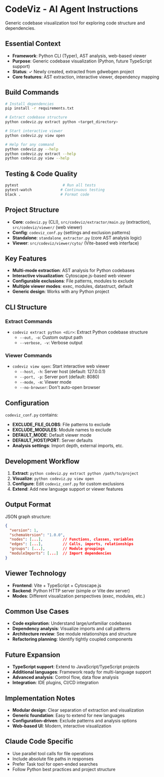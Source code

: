 # CodeViz - AI Agent Instructions

Generic codebase visualization tool for exploring code structure and dependencies.

## Essential Context

- **Framework**: Python CLI (Typer), AST analysis, web-based viewer  
- **Purpose**: Generic codebase visualization (Python, future TypeScript support)
- **Status**: ✓ Newly created, extracted from gdwebgen project
- **Core features**: AST extraction, interactive viewer, dependency mapping

## Build Commands

```bash
# Install dependencies
pip install -r requirements.txt

# Extract codebase structure
python codeviz.py extract python <target_directory>

# Start interactive viewer  
python codeviz.py view open

# Help for any command
python codeviz.py --help
python codeviz.py extract --help
python codeviz.py view --help
```

## Testing & Code Quality

```bash
pytest                    # Run all tests
pytest-watch             # Continuous testing  
black .                  # Format code
```

## Project Structure

- **Core**: `codeviz.py` (CLI), `src/codeviz/extractor/main.py` (extraction), `src/codeviz/viewer/` (web viewer)
- **Config**: `codeviz_conf.py` (settings and exclusion patterns)
- **Standalone**: `standalone_extractor.py` (core AST analysis logic)
- **Viewer**: `src/codeviz/viewer/cyto/` (Vite-based web interface)

## Key Features

- **Multi-mode extraction**: AST analysis for Python codebases
- **Interactive visualization**: Cytoscape.js-based web viewer  
- **Configurable exclusions**: File patterns, modules to exclude
- **Multiple viewer modes**: exec, modules, datastruct, default
- **Generic design**: Works with any Python project

## CLI Structure

### Extract Commands
- `codeviz extract python <dir>`: Extract Python codebase structure
  - `--out, -o`: Custom output path
  - `--verbose, -v`: Verbose output

### Viewer Commands  
- `codeviz view open`: Start interactive web viewer
  - `--host, -h`: Server host (default: 127.0.0.1)
  - `--port, -p`: Server port (default: 8080)
  - `--mode, -m`: Viewer mode
  - `--no-browser`: Don't auto-open browser

## Configuration

`codeviz_conf.py` contains:
- **EXCLUDE_FILE_GLOBS**: File patterns to exclude
- **EXCLUDE_MODULES**: Module names to exclude
- **DEFAULT_MODE**: Default viewer mode
- **DEFAULT_HOST/PORT**: Server defaults
- **Analysis settings**: Import depth, external imports, etc.

## Development Workflow

1. **Extract**: `python codeviz.py extract python /path/to/project`
2. **Visualize**: `python codeviz.py view open`  
3. **Configure**: Edit `codeviz_conf.py` for custom exclusions
4. **Extend**: Add new language support or viewer features

## Output Format

JSON graph structure:
```json
{
  "version": 1,
  "schemaVersion": "1.0.0",
  "nodes": [...],         // Functions, classes, variables
  "edges": [...],         // Calls, imports, relationships  
  "groups": [...],        // Module groupings
  "moduleImports": [...]  // Import dependencies
}
```

## Viewer Technology

- **Frontend**: Vite + TypeScript + Cytoscape.js
- **Backend**: Python HTTP server (simple or Vite dev server)
- **Modes**: Different visualization perspectives (exec, modules, etc.)

## Common Use Cases

- **Code exploration**: Understand large/unfamiliar codebases
- **Dependency analysis**: Visualize imports and call patterns
- **Architecture review**: See module relationships and structure
- **Refactoring planning**: Identify tightly coupled components

## Future Expansion

- **TypeScript support**: Extend to JavaScript/TypeScript projects
- **Additional languages**: Framework ready for multi-language support
- **Advanced analysis**: Control flow, data flow analysis
- **Integration**: IDE plugins, CI/CD integration

## Implementation Notes

- **Modular design**: Clear separation of extraction and visualization
- **Generic foundation**: Easy to extend for new languages  
- **Configuration-driven**: Exclude patterns and analysis options
- **Web-based UI**: Modern, interactive visualization

## Claude Code Specific

- Use parallel tool calls for file operations
- Include absolute file paths in responses
- Prefer Task tool for open-ended searches
- Follow Python best practices and project structure